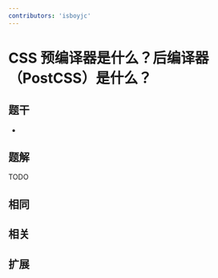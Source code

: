 ```yaml
---
contributors: 'isboyjc'
---
```


# CSS 预编译器是什么？后编译器（PostCSS）是什么？ 


## 题干

- 



## 题解

<!-- ::: details 点我查看题解 -->

  TODO

<!-- ::: -->



## 相同


## 相关


## 扩展

